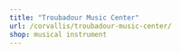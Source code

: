 ```yaml
---
title: "Troubadour Music Center"
url: /corvallis/troubadour-music-center/
shop: musical instrument
---
```

